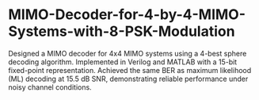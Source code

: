 # MIMO-Decoder-for-4-by-4-MIMO-Systems-with-8-PSK-Modulation
Designed a MIMO decoder for 4x4 MIMO systems using a 4-best sphere decoding algorithm. Implemented in Verilog and MATLAB with a 15-bit fixed-point representation. Achieved the same BER as maximum likelihood (ML) decoding at 15.5 dB SNR, demonstrating reliable performance under noisy channel conditions.



